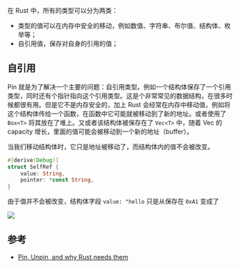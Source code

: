 
在 Rust 中，所有的类型可以分为两类：

* 类型的值可以在内存中安全的移动，例如数值、字符串、布尔值、结构体、枚举等；
* 自引用值，保存对自身的引用的值；

## 自引用

Pin 就是为了解决一个主要的问题：自引用类型。例如一个结构体保存了一个引用类型，同时还有个指针指向这个引用类型。这是个非常常见的数据结构，在很多时候都很有用。但是它不是内存安全的，加上 Rust 会经常在内存中移动值，例如将这个结构体传给一个函数，在函数中它可能就被移动到了新的地址。或者使用了 `Box<T>` 将其放在了堆上。又或者该结构体被保存在了 `Vec<T>` 中，随着 Vec 的 capacity 增长，里面的值可能会被移动到一个新的地址（buffer）。

当我们移动结构体时，它只是地址被移动了，而结构体内的值不会被改变。

```rust
#[derive(Debug)]
struct SelfRef {
    value: String,
    pointer: *const String,
}
```

由于值并不会被改变，结构体字段 `value: "hello` 只是从保存在 `0xA1` 变成了

![](结构体的移动.png)

## 参考

- [Pin, Unpin, and why Rust needs them](https://blog.cloudflare.com/pin-and-unpin-in-rust)